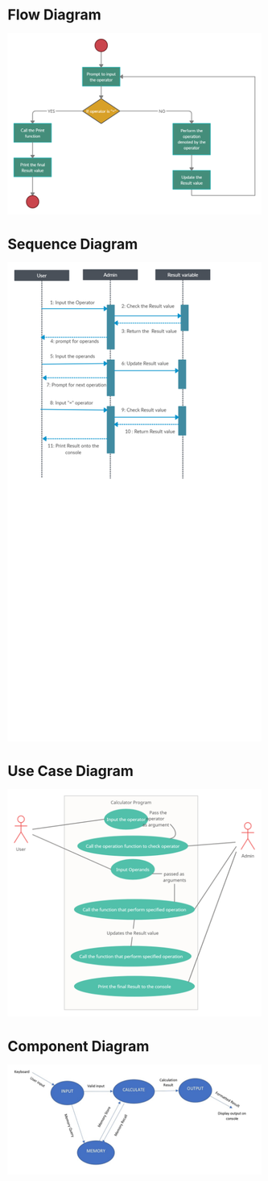 # Flow Diagram
![](FlowDiagram.png)

# Sequence Diagram
![](sequencediagram.png)

# Use Case Diagram
![](usecase.png)

# Component Diagram
![](Component.jpg)